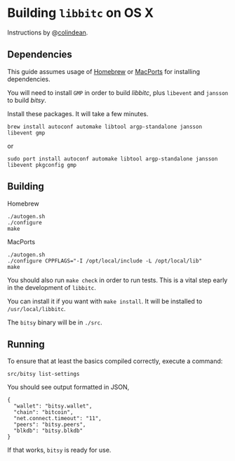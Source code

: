 Building `libbitc` on OS X
===========================

Instructions by @[colindean](http://github.com/colindean).



Dependencies
------------

This guide assumes usage of [Homebrew](http://brew.sh) or
[MacPorts](https://www.macports.org) for installing dependencies.

You will need to install `GMP` in order to build *libbitc*, plus `libevent`
and `jansson` to build *bitsy*.

Install these packages. It will take a few minutes.

    brew install autoconf automake libtool argp-standalone jansson libevent gmp

or

    sudo port install autoconf automake libtool argp-standalone jansson libevent pkgconfig gmp


Building
--------

Homebrew

    ./autogen.sh
    ./configure
    make

MacPorts

    ./autogen.sh
    ./configure CPPFLAGS="-I /opt/local/include -L /opt/local/lib"
    make


You should also run `make check` in order to run tests. This is a vital step
early in the development of `libbitc`.

You can install it if you want with `make install`. It will be installed to 
`/usr/local/libbitc`.

The `bitsy` binary will be in `./src`.

Running
-------

To ensure that at least the basics compiled correctly, execute a command:

    src/bitsy list-settings

You should see output formatted in JSON,

    {
      "wallet": "bitsy.wallet",
      "chain": "bitcoin",
      "net.connect.timeout": "11",
      "peers": "bitsy.peers",
      "blkdb": "bitsy.blkdb"
    }

If that works, `bitsy` is ready for use.
